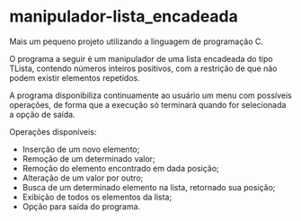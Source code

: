 # manipulador-lista_encadeada

Mais um pequeno projeto utilizando a linguagem de programação C.

O programa a seguir é um manipulador de uma lista encadeada do tipo TLista, contendo números inteiros positivos, com a restrição de que não podem existir elementos repetidos.

A programa disponibiliza continuamente ao usuário um menu com possíveis operações, de forma que a execução só terminará quando for selecionada a opção de saída.

Operações disponíveis:

- Inserção de um novo elemento;
- Remoção de um determinado valor;
- Remoção do elemento encontrado em dada posição;
- Alteração de um valor por outro;
- Busca de um determinado elemento na lista, retornado sua posição;
- Exibição de todos os elementos da lista;
- Opção para saída do programa.
